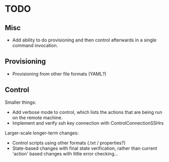 TODO
====

Misc
----

* Add ability to do provisioning and then control afterwards in a single command invocation.

Provisioning
------------

* Provisioning from other file formats (YAML?)


Control
-------

Smaller things:

* Add verbose mode to control, which lists the actions that are being run on the remote machine.
* Implement and verify ssh key connection with ControlConnectionSSHrs

Larger-scale longer-term changes:

* Control scripts using other formats (.txt / properties?)
* State-based changes with final state verification, rather than current 'action' based changes with little error checking...
